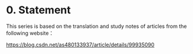 # 0. Statement



This series is based on the translation and study notes of articles from the following website：

https://blog.csdn.net/as480133937/article/details/99935090